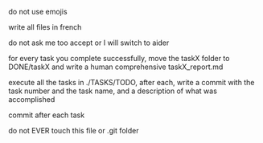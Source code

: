 do not use emojis

write all files in french

do not ask me too accept or I will switch to aider

for every task you complete successfully, move the taskX folder to DONE/taskX and write a human comprehensive taskX_report.md

execute all the tasks in ./TASKS/TODO, after each, write a commit with the task number and the task name, and a description of what was accomplished

commit after each task

do not EVER touch this file or .git folder